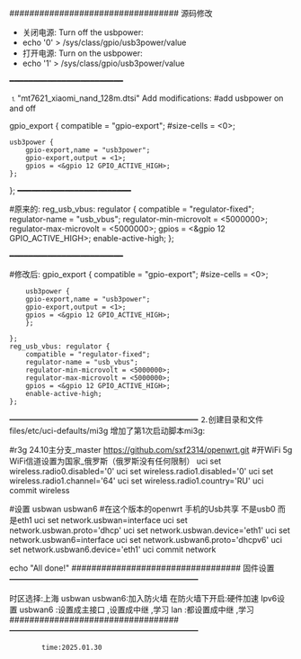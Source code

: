 ##################################
源码修改 
- 关闭电源: Turn off the usbpower:
-  echo '0' > /sys/class/gpio/usb3power/value
- 打开电源: Turn on the usbpower:
-  echo '1' > /sys/class/gpio/usb3power/value

━━━━━━━━━━━━━━━━━━━━━━━━

⒈"mt7621_xiaomi_nand_128m.dtsi" Add modifications:
#add usbpower on and off

gpio_export {
	compatible = "gpio-export";
	#size-cells = <0>;

	usb3power {
		gpio-export,name = "usb3power";
		gpio-export,output = <1>;
		gpios = <&gpio 12 GPIO_ACTIVE_HIGH>;
	};

};
━━━━━━━━━━━━━━━━━━━━━━━━

#原来的:
	reg_usb_vbus: regulator {
			compatible = "regulator-fixed";
			regulator-name = "usb_vbus";
			regulator-min-microvolt = <5000000>;
			regulator-max-microvolt = <5000000>;
			gpios = <&gpio 12 GPIO_ACTIVE_HIGH>;
			enable-active-high;
	};

━━━━━━━━━━━━━━━━━━━━━━━━

#修改后:
	gpio_export {
		compatible = "gpio-export";
		#size-cells = <0>;

		usb3power {
		gpio-export,name = "usb3power";
		gpio-export,output = <1>;
		gpios = <&gpio 12 GPIO_ACTIVE_HIGH>;
		};

	};
	reg_usb_vbus: regulator {
		compatible = "regulator-fixed";
		regulator-name = "usb_vbus";
		regulator-min-microvolt = <5000000>;
		regulator-max-microvolt = <5000000>;
		gpios = <&gpio 12 GPIO_ACTIVE_HIGH>;
		enable-active-high;
	};

━━━━━━━━━━━━━━━━━━━━━━━━
⒉创建目录和文件files/etc/uci-defaults/mi3g 
增加了第1次启动脚本mi3g:


#r3g 24.10主分支_master https://github.com/sxf2314/openwrt.git
#开WiFi 5g WiFi信道设置为国家_俄罗斯（俄罗斯没有任何限制）
uci set wireless.radio0.disabled='0'
uci set wireless.radio1.disabled='0'
uci set wireless.radio1.channel='64'
uci set wireless.radio1.country='RU'
uci commit wireless

#设置 usbwan usbwan6 
#在这个版本的openwrt  手机的Usb共享 不是usb0 而是eth1
uci set network.usbwan=interface
uci set network.usbwan.proto='dhcp'
uci set network.usbwan.device='eth1'
uci set network.usbwan6=interface
uci set network.usbwan6.proto='dhcpv6'
uci set network.usbwan6.device='eth1'
uci commit network

echo "All done!"
##################################
固件设置
━━━━━━━━━━━━━━━━━━━━━━━━

时区选择:上海
usbwan usbwan6:加入防火墙
在防火墙下开启:硬件加速
Ipv6设置 
usbwan6 :设置成主接口 ,设置成中继 ,学习
        lan :都设置成中继 ,学习
##################################
━━━━━━━━━━━━━━━━━━━━━━━━

			time:2025.01.30

